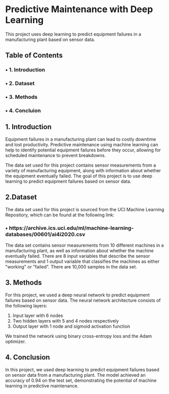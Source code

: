 # Predictive Maintenance with Deep Learning
This project uses deep learning to predict equipment failures in a manufacturing plant based on sensor data.

## <b>Table of Contents</b>
<h3>&#x2022; 1. Introduction<br>
<h3>&#x2022; 2. Dataset<br>
<h3>&#x2022; 3. Methods<br>
<h3>&#x2022; 4. Concluion


## <b>1. Introduction </b>
Equipment failures in a manufacturing plant can lead to costly downtime and lost productivity. Predictive maintenance using machine learning can help to identify potential equipment failures before they occur, allowing for scheduled maintenance to prevent breakdowns.

The data set used for this project contains sensor measurements from a variety of manufacturing equipment, along with information about whether the equipment eventually failed. The goal of this project is to use deep learning to predict equipment failures based on sensor data.

## <b> 2.Dataset </b>
 The data set used for this project is sourced from the UCI Machine Learning Repository, which can be found at the following link:

<h3>&#x2022; https://archive.ics.uci.edu/ml/machine-learning-databases/00601/ai4i2020.csv </h3>

The data set contains sensor measurements from 10 different machines in a manufacturing plant, as well as information about whether the machine eventually failed. There are 8 input variables that describe the sensor measurements and 1 output variable that classifies the machines as either "working" or "failed". There are 10,000 samples in the data set.

## <b>3. Methods </b>
For this project, we used a deep neural network to predict equipment failures based on sensor data. The neural network architecture consists of the following layers:

1. Input layer with 6 nodes
2. Two hidden layers with 5 and 4 nodes respectively
1. Output layer with 1 node and sigmoid activation function

We trained the network using binary cross-entropy loss and the Adam optimizer.

## <b> 4. Conclusion </b>
In this project, we used deep learning to predict equipment failures based on sensor data from a manufacturing plant. The model achieved an accuracy of 0.94 on the test set, demonstrating the potential of machine learning in predictive maintenance.

